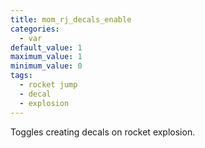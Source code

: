 ```yaml
---
title: mom_rj_decals_enable
categories:
  - var
default_value: 1
maximum_value: 1
minimum_value: 0
tags:
  - rocket jump
  - decal
  - explosion
---
```


Toggles creating decals on rocket explosion.
